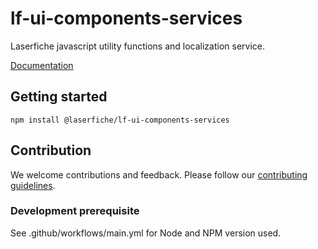 # lf-ui-components-services

Laserfiche javascript utility functions and localization service.

[Documentation](https://unpkg.com/@laserfiche/lf-ui-components-services@3/dist/doc/index.html)

## Getting started

`npm install @laserfiche/lf-ui-components-services`

## Contribution

We welcome contributions and feedback. Please follow our [contributing guidelines](https://github.com/Laserfiche/lf-ui-components-services/blob/main/CONTRIBUTING.md).

### Development prerequisite

See .github/workflows/main.yml for Node and NPM version used.
